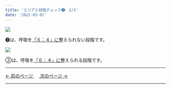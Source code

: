 ```yaml
---
title: 'エリアと段階チェック➌　2/3'
date: '2022-03-02'
---
```

![](/images/0123_1.jpg)

➌は、呼吸を[「６：４」に]()整えられない段階です。   

![](/images/0123_2.jpg)

③は、呼吸を[「６：４」に]()整えられる段階です。

***
[ ← 前のページ ](/posts/0123-1)　[ 次のページ → ](/posts/0123-3)
***
